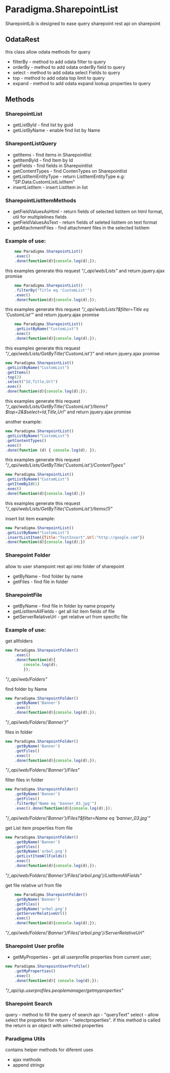 # Paradigma.SharepointList

SharepointLib is designed to ease query sharepoint rest api on sharepoint

## OdataRest

this class allow odata methods for query 

- filterBy - method to add odata filter to query
- orderBy  - method to add odata orderBy field to query
- select   - method to add odata select Fields to query
- top      - method to add odata top limit to query
- expand   - method to add odata expand lookup properties to query

## Methods

### SharepointList

- getListById   - find list by guid
- getListByName - enable find list by Name

### SharepontListQuery
- getItems - find items in Sharepointlist
- getItemById - find Item by Id
- getFields - find fields in Sharepointlist
- getContentTypes - find ContenTypes on Sharepointlist
- getListItemEntityType - return ListItemEntityType e.g: "SP.Data.CustomListListItem"
- insertListItem - insert ListItem in list

### SharepointListItemMethods
- getFieldValuesAsHtml - return fields of selected listitem on html format, util for multiplelines fields 
- getFieldValuesAsText - return fields of seleted listitem on text format
- getAttachmentFiles - find attachment files in the selected listitem



### Example of use:
```js
    new Paradigma.SharepointList()
    .exec()
    .done(function(d){console.log(d);});
```
this examples generate this request *"/_api/web/Lists"* and return jquery.ajax promise

```js
    new Paradigma.SharepointList()
    .filterBy("Title eq 'CustomList'")
    .exec()
    .done(function(d){console.log(d);});
```
this examples generate this request *"/_api/web/Lists?$filter=Title eq 'CustomList'"* and return jquery.ajax promise

```js
    new Paradigma.SharepointList()
    .getListByName("CustomList")
    .exec()
    .done(function(d){console.log(d);});
```
this examples generate this request *"/_api/web/Lists/GetByTitle('CustomList')"* and return jquery.ajax promise

```js
new Paradigma.SharepointList()
.getListByName("CustomList")
.getItems()
.top(2)
.select("Id,Title,Url")
.exec()
.done(function(d){console.log(d);});
```
this examples generate this request *"/_api/web/Lists/GetByTitle('CustomList')/Items?$top=2&$select=Id,Title,Url"* and return jquery.ajax promise

another example:
```js
new Paradigma.SharepointList()
.getListByName("CustomList")
.getContentTypes()
.exec()
.done(function (d) { console.log(d); });
```
this examples generate this request *"/_api/web/Lists/GetByTitle('CustomList')/ContentTypes"*

```js
new Paradigma.SharepointList()
.getListByName("CustomList")
.getItemById(1)
.exec()
.done(function(d){console.log(d);})
```
this examples generate this request *"/_api/web/Lists/GetByTitle('CustomList')/Items(1)"*

insert list item example:
```js
new Paradigma.SharepointList()
.getListByName("CustomList")
.insertListItem({Title:"TestInsert",Url:"http://google.com"})
.done(function(d){console.log(d);})
```

### Sharepoint Folder
allow to user sharepoint rest api into folder of sharepoint

- getByName - find folder by name  
- getFiles - find file in folder

### SharepointFile

- getByName - find file in folder by name property
- getListItemAllFields - get all list item fields of file
- getServerRelativeUrl - get relative url from specific file

### Example of use:

get allfolders
```js
new Paradigma.SharepointFolder()
    .exec()
    .done(function(d){
        console.log(d);
        });
```

*"/_api/web/Folders"*

find folder by Name
```js
new Paradigma.SharepointFolder()
    .getByName('Banner')
    .exec()
    .done(function(d){console.log(d);});
```
*"/_api/web/Folders('Banner')"*

files in folder
```js
new Paradigma.SharepointFolder()
    .getByName('Banner')
    .getFiles()
    .exec()
    .done(function(d){console.log(d);});
```
*"/_api/web/Folders('Banner')/Files"*

filter files in folder
```js
new Paradigma.SharepointFolder()
    .getByName('Banner')
    .getFiles()
    .filterBy("Name eq 'banner_03.jpg'")
    .exec().done(function(d){console.log(d);});
```
*"/_api/web/Folders('Banner')/Files?$filter=Name eq 'banner_03.jpg'"*

get List item properties from file
```js
new Paradigma.SharepointFolder()
    .getByName('Banner')
    .getFiles()
    .getByName('arbol.png')
    .getListItemAllFields()
    .exec()
    .done(function(d){console.log(d);});
```
*"/_api/web/Folders('Banner')/Files('arbol.png')/ListItemAllFields"*

get file relative url from file
```js 
    new Paradigma.SharepointFolder()
    .getByName('Banner')
    .getFiles()
    .getByName('arbol.png')
    .getServerRelativeUrl()
    .exec()
    .done(function(d){console.log(d);});
```
*"/_api/web/Folders('Banner')/Files('arbol.png')/ServerRelativeUrl"*

### Sharepoint User profile

- getMyProperties - get all userprofile properties from current user;

```js
new Paradigma.SharepointUserProfile()
    .getMyProperties()
    .exec()
    .done(function(d){ console.log(d);});
```
*"/_api/sp.userprofiles.peoplemanager/getmyproperties"*

### Sharepoint Search


query - method to fill the query of search api - "queryText" 
select - allow select the propeties for return - "selectproperties". if this method is called the return is an object with selected properties 

### Paradigma Utils

contains helper methods for diferent uses

- ajax methods
- append strings



